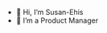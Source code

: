 - 👋 Hi, I’m Susan-Ehis
- 👀 I’m a Product Manager


<!---
Susan-Ehis/Susan-Ehis is a ✨ special ✨ repository because its `README.md` (this file) appears on your GitHub profile.
You can click the Preview link to take a look at your changes.
--->
